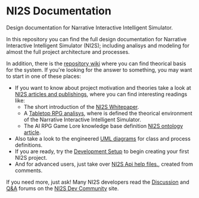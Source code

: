 # NI2S Documentation
Design documentation for Narrative Interactive Intelligent Simulator.

In this repository you can find the full design documentation for Narrative Interactive Intelligent Simulator (NI2S); including analisys and modeling for almost the full project architecture and processes.

In addition, there is the [repository wiki](https://github.com/ARWNI2S/NI2S-Documentation/wiki) where you can find theorical basis for the system. If you're looking for the answer to something, you may want to start in one of these places:

*	If you want to know about project motivation and theories take a look at [NI2S articles and publishings](https://github.com/ARWNI2S/NI2S-Documentation/blob/main/pub/), where you can find interesting readings like:
	-	The short introduction of the [NI2S Whitepaper](https://github.com/ARWNI2S/NI2S-Documentation/blob/main/pub/Whitepaper.pdf).
	-   A [Tabletop RPG analisys](https://github.com/ARWNI2S/NI2S-Documentation/blob/main/pub/TabletopRPG.pdf), where is defined the theorical environment of the Narrative Interactive Intelligent Simulator.
	-   The AI RPG Game Lore knowledge base definition [NI2S ontology article](https://github.com/ARWNI2S/NI2S-Documentation/blob/main/pub/NI2SOntology.pdf).
*   Also take a look to the engineered [UML diagrams](https://github.com/ARWNI2S/NI2S-Documentation/blob/main/UML/) for class and process definitions.
*   If you are ready, try the [Development Setup](https://github.com/ARWNI2S/NI2S-Documentation/wiki/Setting-up-your-development-environment-for-NI2S/) to begin creating your first NI2S project.
*   And for advanced users, just take over [NI2S Api help files.](https://github.com/ARWNI2S/NI2S-Documentation/blob/main/XMLHelp/), created from <summary> comments.

If you need more, just ask! Many NI2S developers read the [Discussion](https://not.available.yet/latest?exclude_tag=question) and [Q&A](https://not.available.yet/tag/question) forums on the [NI2S Dev Community](https://not.available.yet/community/) site.
